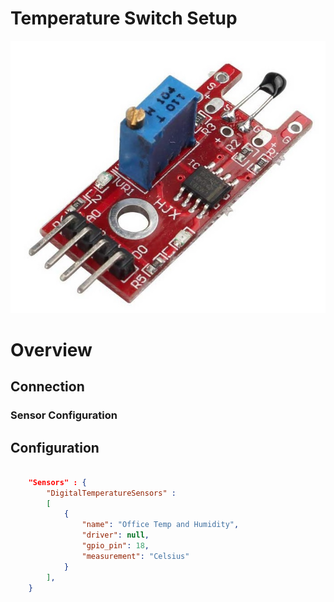 # Temperature Switch Setup

![Temperature Switch](https://raw.githubusercontent.com/Mariustotle/universal_iot_hub/refs/heads/main/resources/sensors/temperature_switch/HW-503_LM393.png)


# Overview


## Connection


### Sensor Configuration




## Configuration

```json

    "Sensors" : {
        "DigitalTemperatureSensors" :
        [
            {
                "name": "Office Temp and Humidity",
                "driver": null,
                "gpio_pin": 18,
                "measurement": "Celsius"
            }
        ],
    }

```

